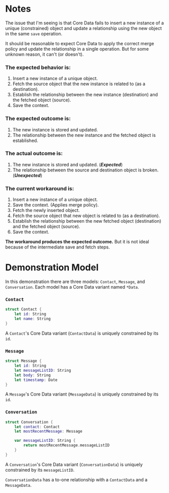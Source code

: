 #  Notes

The issue that I'm seeing is that Core Data fails to insert a new instance of a unique (constrained) object and update a relationship using the new object in the same `save` operation.

It should be reasonable to expect Core Data to apply the correct merge policy and update the relationship in a single operation. But for some unknown reason, it can't (or doesn't).

### The expected behavior is:
1. Insert a new instance of a unique object.
2. Fetch the source object that the new instance is related to (as a destination).
3. Establish the relationship between the new instance (destination) and the fetched object (source).
4. Save the context.

### The expected outcome is:
1. The new instance is stored and updated.
2. The relationship between the new instance and the fetched object is established.

### The actual outcome is:
1. The new instance is stored and updated. (***Expected***)
2. The relationship between the source and destination object is broken. (***Unexpected***)

### The current workaround is:
1. Insert a new instance of a unique object.
2. Save the context. (Applies merge policy).
3. Fetch the newly inserted object.
4. Fetch the source object that new object is related to (as a destination).
5. Establish the relationship between the new fetched object (destination) and the fetched object (source).
6. Save the context.

**The workaround produces the expected outcome.** But it is not ideal because of the intermediate save and fetch steps.

# Demonstration Model

In this demonstration there are three models: `Contact`, `Message`, and `Conversation`. Each model has a Core Data variant named `*Data`.

### `Contact`

```swift
struct Contact {
    let id: String
    let name: String
}
```

A `Contact`'s Core Data variant (`ContactData`) is uniquely constrained by its `id`.

### `Message`

```swift
struct Message {
    let id: String
    let messageListID: String
    let body: String
    let timestamp: Date
}
```
A `Message`'s Core Data variant (`MessageData`) is uniquely constrained by its `id`.

### `Conversation`

```swift
struct Conversation {
    let contact: Contact
    let mostRecentMessage: Message

    var messageListID: String {
        return mostRecentMessage.messageListID
    }
}
```

A `Conversation`'s Core Data variant (`ConversationData`) is uniquely constrained by its `messageListID`.

`ConversationData` has a to-one relationship with a `ContactData` and a `MessageData`.
